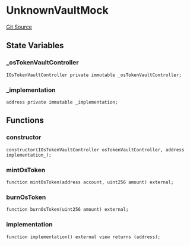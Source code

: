 # UnknownVaultMock
[Git Source](https://github.com/stakewise/v3-core/blob/c4059a64871829ca60ea58f054baf8eb13d3572a/contracts/mocks/UnknownVaultMock.sol)


## State Variables
### _osTokenVaultController

```solidity
IOsTokenVaultController private immutable _osTokenVaultController;
```


### _implementation

```solidity
address private immutable _implementation;
```


## Functions
### constructor


```solidity
constructor(IOsTokenVaultController osTokenVaultController, address implementation_);
```

### mintOsToken


```solidity
function mintOsToken(address account, uint256 amount) external;
```

### burnOsToken


```solidity
function burnOsToken(uint256 amount) external;
```

### implementation


```solidity
function implementation() external view returns (address);
```

